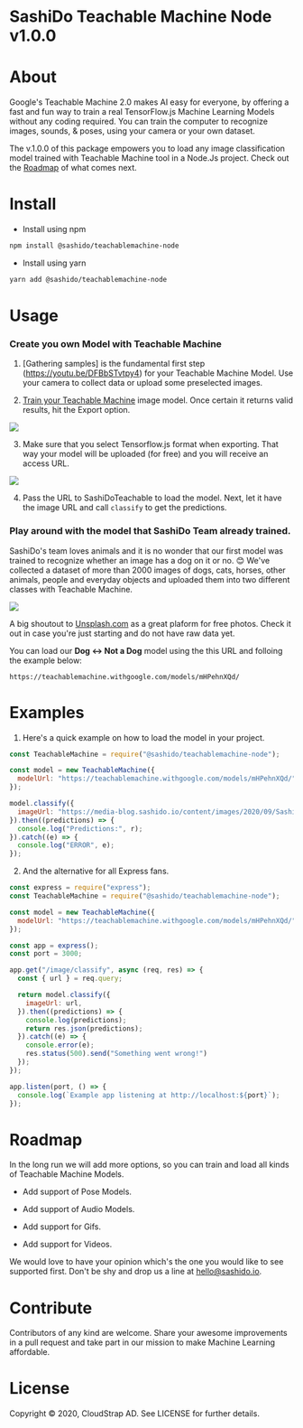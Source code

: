 # SashiDo Teachable Machine Node v1.0.0

# About

Google's Teachable Machine 2.0 makes AI easy for everyone, by offering a fast and fun way to train a real TensorFlow.js Machine Learning Models without any coding required. You can train the computer to recognize images, sounds, & poses, using your camera or your own dataset. 

The v.1.0.0 of this package empowers you to load any image classification model trained with Teachable Machine tool in a Node.Js project. Check out the [Roadmap](#Roadmap) of what comes next.

# Install

- Install using npm

```sh
npm install @sashido/teachablemachine-node
```

- Install using yarn

```sh
yarn add @sashido/teachablemachine-node
```


# Usage

### Create you own Model with Teachable Machine

1. [Gathering samples] is the fundamental first step  (https://youtu.be/DFBbSTvtpy4) for your Teachable Machine Model. Use your camera to collect data or upload some preselected images.

2. [Train your Teachable Machine](https://teachablemachine.withgoogle.com/train?action=onboardOpen&id=CO67EQ0ZWgA) image model. Once certain it returns valid results, hit the Export option.

![](https://media-blog.sashido.io/content/images/2020/09/tm_export_model.png)

3. Make sure that you select Tensorflow.js format when exporting. That way your model will be uploaded (for free) and you will receive an access URL.

![  ](https://media-blog.sashido.io/content/images/2020/08/export_tendorflow.js.png)

4. Pass the URL to SashiDoTeachable to load the model. Next, let it have the image URL and call `classify` to get the predictions.

### Play around with the model that SashiDo Team already trained.

SashiDo's team loves animals and it is no wonder that our first model was trained to recognize whether an image has a dog on it or no.
😊 We've collected a dataset of more than 2000 images of dogs, cats, horses, other animals, people and everyday objects and uploaded them into two different classes with Teachable Machine.

![](https://media-blog.sashido.io/content/images/2020/09/example.gif)

A big shoutout to [Unsplash.com](https://unsplash.com/) as a great plaform for free photos. Check it out in case you're just starting and do not have raw data yet.

You can load our **Dog <-> Not a Dog** model using the this URL and folloing the example below:

```
https://teachablemachine.withgoogle.com/models/mHPehnXQd/
```

# Examples

1. Here's a quick example on how to load the model in your project.

```javascript
const TeachableMachine = require("@sashido/teachablemachine-node");

const model = new TeachableMachine({
  modelUrl: "https://teachablemachine.withgoogle.com/models/mHPehnXQd/"
});

model.classify({
  imageUrl: "https://media-blog.sashido.io/content/images/2020/09/SashiDo_Dog.jpg",
}).then((predictions) => {
  console.log("Predictions:", r);
}).catch((e) => {
  console.log("ERROR", e);
});
```

2. And the alternative for all Express fans.

```javascript
const express = require("express");
const TeachableMachine = require("@sashido/teachablemachine-node");

const model = new TeachableMachine({
  modelUrl: "https://teachablemachine.withgoogle.com/models/mHPehnXQd/"
});

const app = express();
const port = 3000;

app.get("/image/classify", async (req, res) => {
  const { url } = req.query;

  return model.classify({
    imageUrl: url,
  }).then((predictions) => {
    console.log(predictions);
    return res.json(predictions);
  }).catch((e) => {
    console.error(e);
    res.status(500).send("Something went wrong!")
  });
});

app.listen(port, () => {
  console.log(`Example app listening at http://localhost:${port}`);
});
```

# Roadmap

In the long run we will add more options, so you can train and load all kinds of Teachable Machine Models.

 - Add support of Pose Models. 
 
 - Add support of Audio Models. 
 
 - Add support for Gifs. 
 
 - Add support for Videos.
 
We would love to have your opinion which's the one you would like to see supported first. Don't be shy and drop us a line at hello@sashido.io. 

# Contribute

Contributors of any kind are welcome. Share your awesome improvements in a pull request and take part in our mission to make Machine Learning affordable.

# License

Copyright © 2020, CloudStrap AD. See LICENSE for further details.
